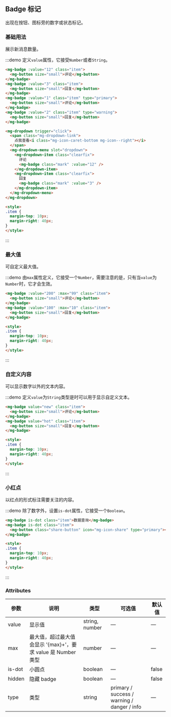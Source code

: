 ## Badge 标记

出现在按钮、图标旁的数字或状态标记。

### 基础用法
展示新消息数量。

:::demo 定义`value`属性，它接受`Number`或者`String`。

```html
<mg-badge :value="12" class="item">
  <mg-button size="small">评论</mg-button>
</mg-badge>
<mg-badge :value="3" class="item">
  <mg-button size="small">回复</mg-button>
</mg-badge>
<mg-badge :value="1" class="item" type="primary">
  <mg-button size="small">评论</mg-button>
</mg-badge>
<mg-badge :value="2" class="item" type="warning">
  <mg-button size="small">回复</mg-button>
</mg-badge>

<mg-dropdown trigger="click">
  <span class="mg-dropdown-link">
    点我查看<i class="mg-icon-caret-bottom mg-icon--right"></i>
  </span>
  <mg-dropdown-menu slot="dropdown">
    <mg-dropdown-item class="clearfix">
      评论
      <mg-badge class="mark" :value="12" />
    </mg-dropdown-item>
    <mg-dropdown-item class="clearfix">
      回复
      <mg-badge class="mark" :value="3" />
    </mg-dropdown-item>
  </mg-dropdown-menu>
</mg-dropdown>

<style>
.item {
  margin-top: 10px;
  margin-right: 40px;
}
</style>
```
:::

### 最大值
可自定义最大值。

:::demo 由`max`属性定义，它接受一个`Number`，需要注意的是，只有当`value`为`Number`时，它才会生效。

```html
<mg-badge :value="200" :max="99" class="item">
  <mg-button size="small">评论</mg-button>
</mg-badge>
<mg-badge :value="100" :max="10" class="item">
  <mg-button size="small">回复</mg-button>
</mg-badge>

<style>
.item {
  margin-top: 10px;
  margin-right: 40px;
}
</style>
```
:::

### 自定义内容
可以显示数字以外的文本内容。

:::demo 定义`value`为`String`类型是时可以用于显示自定义文本。

```html
<mg-badge value="new" class="item">
  <mg-button size="small">评论</mg-button>
</mg-badge>
<mg-badge value="hot" class="item">
  <mg-button size="small">回复</mg-button>
</mg-badge>

<style>
.item {
  margin-top: 10px;
  margin-right: 40px;
}
</style>
```
:::

### 小红点
以红点的形式标注需要关注的内容。

:::demo 除了数字外，设置`is-dot`属性，它接受一个`Boolean`。

```html
<mg-badge is-dot class="item">数据查询</mg-badge>
<mg-badge is-dot class="item">
  <mg-button class="share-button" icon="mg-icon-share" type="primary"></mg-button>
</mg-badge>

<style>
.item {
  margin-top: 10px;
  margin-right: 40px;
}
</style>
```
:::

### Attributes
| 参数          | 说明            | 类型            | 可选值                 | 默认值   |
|------------- |---------------- |---------------- |---------------------- |-------- |
| value        | 显示值           | string, number  |          —            |    —    |
| max          | 最大值，超过最大值会显示 '{max}+'，要求 value 是 Number 类型    | number  |         —              |     —    |
| is-dot       | 小圆点           | boolean         |         —             |  false  |
| hidden       | 隐藏 badge       | boolean         |         —             |  false  |
| type         | 类型             | string          | primary / success / warning / danger / info |    —    |
